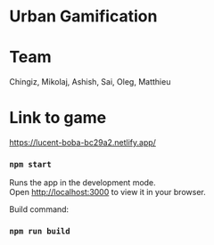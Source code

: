 # Urban Gamification

# Team

Chingiz, Mikolaj, Ashish, Sai, Oleg, Matthieu

# Link to game

https://lucent-boba-bc29a2.netlify.app/

### `npm start`

Runs the app in the development mode.\
Open [http://localhost:3000](http://localhost:3000) to view it in your browser.

Build command:

### `npm run build`
